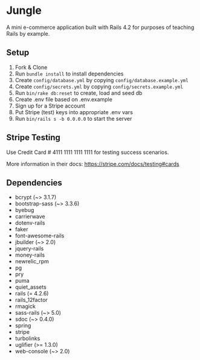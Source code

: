 # Jungle

A mini e-commerce application built with Rails 4.2 for purposes of teaching Rails by example.


## Setup

1. Fork & Clone
2. Run `bundle install` to install dependencies
3. Create `config/database.yml` by copying `config/database.example.yml`
4. Create `config/secrets.yml` by copying `config/secrets.example.yml`
5. Run `bin/rake db:reset` to create, load and seed db
6. Create .env file based on .env.example
7. Sign up for a Stripe account
8. Put Stripe (test) keys into appropriate .env vars
9. Run `bin/rails s -b 0.0.0.0` to start the server

## Stripe Testing

Use Credit Card # 4111 1111 1111 1111 for testing success scenarios.

More information in their docs: <https://stripe.com/docs/testing#cards>

## Dependencies

* bcrypt (~> 3.1.7)
* bootstrap-sass (~> 3.3.6)
* byebug
* carrierwave
* dotenv-rails
* faker
* font-awesome-rails
* jbuilder (~> 2.0)
* jquery-rails
* money-rails
* newrelic_rpm
* pg
* pry
* puma
* quiet_assets
* rails (= 4.2.6)
* rails_12factor
* rmagick
* sass-rails (~> 5.0)
* sdoc (~> 0.4.0)
* spring
* stripe
* turbolinks
* uglifier (>= 1.3.0)
* web-console (~> 2.0)